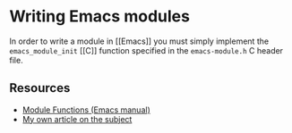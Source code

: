 # Writing Emacs modules

In order to write a module in [[Emacs]] you must simply implement the `emacs_module_init` [[C]] function specified in the `emacs-module.h` C header file.


## Resources

-   [Module Functions (Emacs manual)](https://www.gnu.org/software/emacs/manual/html_node/elisp/Module-Functions.html)
-   [My own article on the subject](https://ryanfaulhaber.com/posts/first-emacs-module-rust/)
